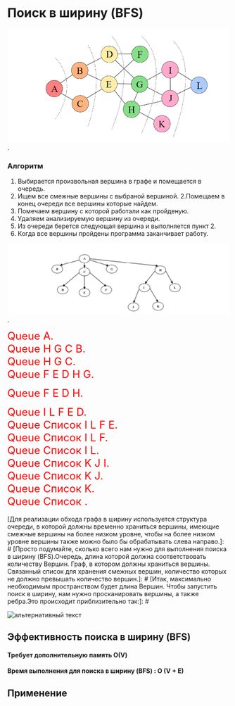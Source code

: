 # Поиск в ширину (BFS)
[Поиск в ширину также называют обходом — так же, как поиск в глубину и все другие обходы, он посещает все вершины графа по одному разу, только в другом порядке: по увеличению расстояния до начальной вершины. То есть приоритет посещения получают соседние вершины из графа по отношению обрабатываемой вершины.
Это напоминает волну.
Из рисунка видно порядок посещения вершин. 
Каждыый уровень посещения окрашен в разный цвет. После вершины A идут соседние вершины B и C . Затем посещаются вершины D и E. И так далее.]: #
![](../img/BFS.jpg).
### Алгоритм
1. Выбирается произвольная вершина в графе и помещается в очередь.
2. Ищем все смежные вершины с выбраной вершиной.
2.Помещаем в конец очереди все  вершины которые найдем.
3. Помечаем вершину с которой работали как пройденую.
4. Удаляем анализируемую вершину из очереди.
5. Из очереди берется следующая вершина и выполняется пункт 2.
6. Когда все вершины пройдены программа заканчивает работу.

[ Алгоритм
1.Выбирается произвольная вершина в графе и помещается в очередь.
2.Ищем все смежные вершины с выбраной вершиной.
2.Помещаем в конец очереди все  вершины которые найдем.
3.Помечаем вершину с которой работали как пройденую.
4.Удаляем анализируемую вершину из очереди.
5.Из очереди берется следующая вершина и выполняется пункт 2.
6.Когда все вершины пройдены программа заканчивает работу.]: #

![](../img/Graf.PNG).

[В итоге, когда очередь опустеет, мы по одному разу обойдём все достижимые вершины, причём до каждой дойдём кратчайшим путём. Длины кратчайших путей можно посчитать, если завести для них отдельный массив 𝑑 и при добавлении в очередь пересчитывать по правилу d = в + 1.
 Также можно компактно сохранить дополнительную информацию для восстановления самих путей, заведя массив «предков», в котором для каждой вершины хранится номер вершины из которой мы в неё попали.]: #

[Этот вид обхода соответствует прохождению узлов в горизонтальном
порядке (слева направо), в соответствии с матрицей смежности в порядке возрастания длины пути от корня к вершине. Начнем обход в ширину графа
, начиная с вершины А, – A B C G H D E F I L J K. Применяется как для неориентированный графов так и для
Ориентированных
То есть сначала заходим в вершину А заносим ее в список.]: #

<font color="red" size="5">
Queue А.
</font> <br> 

[Смотрим какие вершины по отношению вершины А являются смежными.Это вершины  H G C B. Помечаем вершину А как пройденую и удаляем ее из списка.
Заносим в список вершины B C G H.]: #  

<font color="red" size="5">
 Queue  H G C B. 
</font><br>

[Затем начиная с вершыны В она самая левая ищем ей смежные вершины. Смежных вершин для вершины В нет. Помечаем вершину В пройденой , удаляем ее из списка и переходим к вершине С.]: #

<font color="red" size="5">
Queue   H G C. 
</font><br>

  [У вершины С есть 3 смежные вершины D E F. Заносим их в конец списка и помечаеи вершину С пройденой. Выталкиваем ее из списка.]: #

  <font color="red" size="5">
  Queue F E D H G.
  </font><br>

[На очереди вершина G . У вершыны G нет смежных вершин. Помечаем ее как пройденую и выталкиваем из списка.]: #
 <font color="red" size="5">
  Queue F E D H.
  </font><br>

[Переходим к вершине H. У вершины H 2 смежные вершины. Заносим их в список.А вершину H помечаем как пройденую и удаляем из списка.]: # 

 <font color="red" size="5">
  Queue I L F E D.
  </font><br>

[И так далее:]: #

<font color="red" size="5">
Queue Список I L F E. <br>
Queue Список I L F.  <br>   
Queue Список I L.<br>
Queue Список K J I.<br>
Queue Список K J.<br>
Queue Список K.<br>
Queue Список .<br>
</font>
<br>
[Для реализации обхода графа в ширину используется структура
очереди, в которой должны временно храниться вершины, имеющие
смежные вершины на более низком уровне, чтобы на более низком уровне
вершины также можно было бы обрабатывать слева направо.]: #
[Просто подумайте, сколько всего нам нужно для выполнения поиска в ширину (BFS).Очередь, длина которой должна соответствовать количеству Вершин.
Граф, в котором должны храниться вершины.
Связанный список для хранения смежных вершин, количество которых не должно превышать количество вершин.]: #
[Итак, максимально необходимым пространством будет длина Вершин.
Чтобы запустить поиск в ширину, нам нужно просканировать вершины, а также ребра.Это происходит приблизительно так:]: #

<br>

![альтернативный текст](https://media.tproger.ru/uploads/2017/08/ezgif.com-video-to-gif-6.gif)



## Эффективность поиска в ширину (BFS)

[Эффективность
Плюсы:
Простота реализации, так как BFS является одним из наиболее простых алгоритмов обхода графа.
Удобство нахождения связанных компонентов, так как BFS сначала перебирает все доступные вершины и только потом переходит на следующий уровень, то таким образом можно найти всё вершины достижимые от заданной точки.
Гарантирует нахождения кратчайшего пути в невзвешенном графе.
Минусы:
Требует дополнительную память, так как нужно хранить порядок обхода вершин. Соответсвенно алгоритм требует по памяти О(V), где V — количество вершин в графе.
Время выполнения для поиска в ширину (BFS) : O (V + E)
E — количество ребер .
Алгоритм бесполезен для графов с отрицательными весами, там как BFS не учитывает вес ребра.
Не способен генерировать оптимальный путь для взвешенных графов. Путь может быть найден, но не факт, что он будет оптимальным.]: #

#### Требует дополнительную память О(V)
#### Время выполнения для поиска в ширину (BFS) : O (V + E)

## Применение

[Поиск в ширину может применяться для решения задач, связанных с теорией графов:
Волновой алгоритм поиска пути в лабиринте
Волновая трассировка печатных плат
Поиск компонент связности в графе
Поиск кратчайшего пути между двумя узлами невзвешенного графа
Поиск в пространстве состояний: нахождение решения задачи с наименьшим числом ходов, если каждое состояние системы можно представить вершиной графа, а переходы из одного состояния в другое — рёбрами графа
Нахождение кратчайшего цикла в ориентированном невзвешенном графе
Нахождение всех вершин и рёбер, лежащих на каком-либо кратчайшем пути между двумя вершинами 
𝑎 и 𝑏
Поиск увеличивающего пути в алгоритме Форда-Фалкерсона (алгоритм Эдмондса-Карпа)]: #
